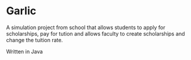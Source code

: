 # Garlic
A simulation project from school that allows students to apply for scholarships, pay for tution and allows faculty to create scholarships and change the tuition rate.

Written in Java
